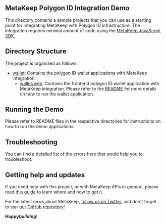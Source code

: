 ## MetaKeep Polygon ID Integration Demo

This directory contains a sample projects that you can use as a starting point for integrating MetaKeep with Polygon ID infrastructure.
The integration requires minimal amount of code using the [MetaKeep JavaScript SDK](https://docs.metakeep.xyz/reference/sdk-101).

## Directory Structure

The project is organized as follows:

- [wallet](./wallet): Contains the polygon ID wallet applications with MetaKeep integration.
  - [wallet/web](./wallet/web): Contains the frontend polygon ID wallet application with MetaKeep integration. Please refer to the [README](./wallet/web/README.md) for more details on how to run the wallet application.

## Running the Demo

Please refer to README files in the respective directories for instructions on how to run the demo applications.

## Troubleshooting

You can find a detailed list of the errors [here](https://docs.metakeep.xyz/reference/api-error-status) that would help you to troubleshoot.

## Getting help and updates

If you need help with this project, or with MetaKeep APIs in general, please read [this guide](https://docs.metakeep.xyz/) to learn where and how to get it.

For the latest news about MetaKeep, [follow us on Twitter](https://twitter.com/metakeep), and don't forget to star [our GitHub repository](https://github.com/PassbirdCo/MetaKeepCodeSamples.git)!

**Happy*building*!**
